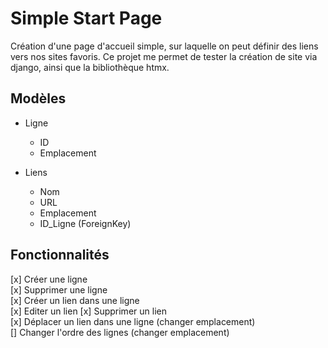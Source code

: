 # Simple Start Page
Création d'une page d'accueil simple, sur laquelle on peut définir des liens vers nos sites favoris.
Ce projet me permet de tester la création de site via django, ainsi que la bibliothèque htmx.

## Modèles
- Ligne
    - ID
    - Emplacement

- Liens
    - Nom
    - URL
    - Emplacement
    - ID_Ligne (ForeignKey)

## Fonctionnalités
[x] Créer une ligne  
[x] Supprimer une ligne  
[x] Créer un lien dans une ligne  
[x] Editer un lien
[x] Supprimer un lien  
[x] Déplacer un lien dans une ligne (changer emplacement)  
[] Changer l'ordre des lignes (changer emplacement)
